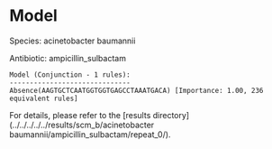 
# Model

Species: acinetobacter baumannii

Antibiotic: ampicillin_sulbactam

```
Model (Conjunction - 1 rules):
------------------------------
Absence(AAGTGCTCAATGGTGGTGAGCCTAAATGACA) [Importance: 1.00, 236 equivalent rules]

```

For details, please refer to the [results directory](../../../../../results/scm_b/acinetobacter baumannii/ampicillin_sulbactam/repeat_0/).

